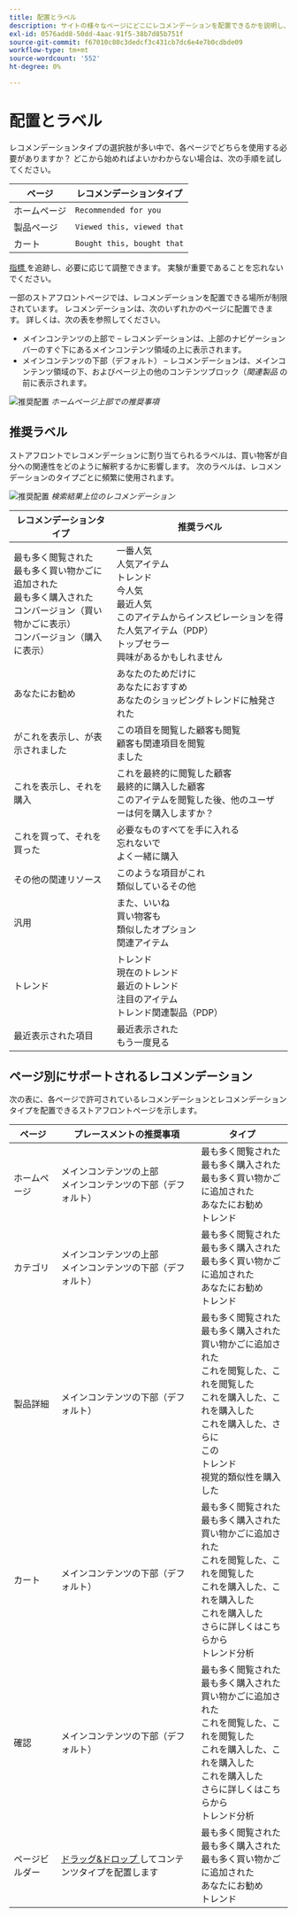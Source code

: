 ```yaml
---
title: 配置とラベル
description: サイトの様々なページにどこにレコメンデーションを配置できるかを説明し、レコメンデーションタイプごとに頻繁に使用するラベルの提案を示します。
exl-id: 0576add8-50dd-4aac-91f5-38b7d85b751f
source-git-commit: f67010c80c3dedcf3c431cb7dc6e4e7b0cdbde09
workflow-type: tm+mt
source-wordcount: '552'
ht-degree: 0%

---
```


# 配置とラベル

レコメンデーションタイプの選択肢が多い中で、各ページでどちらを使用する必要がありますか？ どこから始めればよいかわからない場合は、次の手順を試してください。

| ページ | レコメンデーションタイプ |
|---|---|
| ホームページ | `Recommended for you` |
| 製品ページ | `Viewed this, viewed that` |
| カート | `Bought this, bought that` |

[ 指標 ](workspace.md) を追跡し、必要に応じて調整できます。 実験が重要であることを忘れないでください。

一部のストアフロントページでは、レコメンデーションを配置できる場所が制限されています。 レコメンデーションは、次のいずれかのページに配置できます。 詳しくは、次の表を参照してください。

- メインコンテンツの上部で – レコメンデーションは、上部のナビゲーションバーのすぐ下にあるメインコンテンツ領域の上に表示されます。
- メインコンテンツの下部（デフォルト） – レコメンデーションは、メインコンテンツ領域の下、およびページ上の他のコンテンツブロック（_関連製品_ の前に表示されます。

![ 推奨配置 ](assets/storefront-home-page-top.png)
_ホームページ上部での推奨事項_

## 推奨ラベル

ストアフロントでレコメンデーションに割り当てられるラベルは、買い物客が自分への関連性をどのように解釈するかに影響します。 次のラベルは、レコメンデーションのタイプごとに頻繁に使用されます。

![ 推奨配置 ](assets/storefront-search-results-top.png)
_検索結果上位のレコメンデーション_

| レコメンデーションタイプ | 推奨ラベル |
|---|---|
| 最も多く閲覧された <br> 最も多く買い物かごに追加された <br> 最も多く購入された <br> コンバージョン（買い物かごに表示） <br> コンバージョン（購入に表示） | 一番人気 <br> 人気アイテム <br> トレンド <br> 今人気 <br> 最近人気 <br> このアイテムからインスピレーションを得た人気アイテム（PDP） <br> トップセラー <br> 興味があるかもしれません |
| あなたにお勧め | あなたのためだけに <br> あなたにおすすめ <br> あなたのショッピングトレンドに触発された |
| がこれを表示し、が表示されました | この項目を閲覧した顧客も閲覧 <br> 顧客も関連項目を閲覧 <br> ました |
| これを表示し、それを購入 | これを最終的に閲覧した顧客 <br> 最終的に購入した顧客 <br> このアイテムを閲覧した後、他のユーザーは何を購入しますか？ |
| これを買って、それを買った | 必要なものすべてを手に入れる <br> 忘れないで <br> よく一緒に購入 |
| その他の関連リソース | このような項目がこれ <br> 類似しているその他 |
| 汎用 | また、いいね <br> 買い物客も <br> 類似したオプション <br> 関連アイテム |
| トレンド | トレンド <br> 現在のトレンド <br> 最近のトレンド <br> 注目のアイテム <br> トレンド関連製品（PDP） |
| 最近表示された項目 | 最近表示された <br> もう一度見る |

## ページ別にサポートされるレコメンデーション

次の表に、各ページで許可されているレコメンデーションとレコメンデーションタイプを配置できるストアフロントページを示します。

| ページ | プレースメントの推奨事項 | タイプ |
|---|---|---|
| ホームページ | メインコンテンツの上部 <br> メインコンテンツの下部（デフォルト） | 最も多く閲覧された <br> 最も多く購入された <br> 最も多く買い物かごに追加された <br> あなたにお勧め <br> トレンド |
| カテゴリ | メインコンテンツの上部 <br> メインコンテンツの下部（デフォルト） | 最も多く閲覧された <br> 最も多く購入された <br> 最も多く買い物かごに追加された <br> あなたにお勧め <br> トレンド |
| 製品詳細 | メインコンテンツの下部（デフォルト） | 最も多く閲覧された <br> 最も多く購入された <br> 買い物かごに追加された <br> これを閲覧した、これを閲覧した <br> これを購入した、これを購入した <br> これを購入した、さらに <br> この <br> トレンド <br> 視覚的類似性を購入した |
| カート | メインコンテンツの下部（デフォルト） | 最も多く閲覧された <br> 最も多く購入された <br> 買い物かごに追加された <br> これを閲覧した、これを閲覧した <br> これを購入した、これを購入した <br> これを購入した <br> さらに詳しくはこちらから <br> トレンド分析 |
| 確認 | メインコンテンツの下部（デフォルト） | 最も多く閲覧された <br> 最も多く購入された <br> 買い物かごに追加された <br> これを閲覧した、これを閲覧した <br> これを購入した、これを購入した <br> これを購入した <br> さらに詳しくはこちらから <br> トレンド分析 |
| ページビルダー | [ ドラッグ&amp;ドロップ ](https://experienceleague.adobe.com/docs/commerce-admin/page-builder/add-content/recommendations.html?lang=ja) してコンテンツタイプを配置します | 最も多く閲覧された <br> 最も多く購入された <br> 最も多く買い物かごに追加された <br> あなたにお勧め <br> トレンド |
